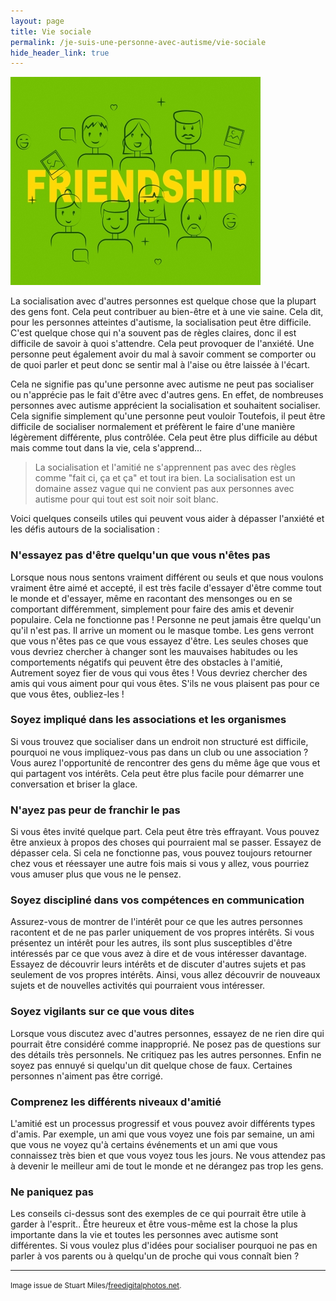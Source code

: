 ```yaml
---
layout: page
title: Vie sociale
permalink: /je-suis-une-personne-avec-autisme/vie-sociale
hide_header_link: true
---
```


<img src="/assets/pages/personal/vie-sociale/ID-100456462.jpg" class="left" alt="ID-100456462" />

La socialisation avec d'autres personnes est quelque
chose que la plupart des gens font. Cela peut contribuer au bien-être et à une vie saine.
Cela dit, pour les personnes atteintes d'autisme, la socialisation peut être difficile.
C'est quelque chose qui n'a souvent pas de règles claires,
donc il est difficile de savoir à quoi s'attendre.
Cela peut provoquer de l'anxiété. Une personne peut également avoir du mal à savoir
comment se comporter ou de quoi parler et peut
donc se sentir mal à l'aise ou être laissée à l'écart.

Cela ne signifie pas qu'une personne avec autisme ne peut pas
socialiser ou n'apprécie pas le fait d'être avec d'autres gens.
En effet, de nombreuses personnes avec autisme apprécient
la socialisation et souhaitent socialiser.
Cela signifie simplement qu'une personne peut vouloir 
Toutefois, il peut être difficile de socialiser normalement et préfèrent le faire
d'une manière légèrement différente, plus contrôlée. Cela 
peut être plus difficile au début mais comme tout dans la vie, cela s'apprend…


<blockquote>
La socialisation et l'amitié ne s'apprennent pas avec des règles comme
"fait ci, ça et ça" et tout ira bien.
La socialisation est un domaine assez vague qui ne convient pas aux personnes avec
autisme pour qui tout est soit noir soit blanc.
</blockquote>


Voici quelques conseils utiles qui peuvent vous aider à dépasser l'anxiété et les défis autours de la socialisation :

### N'essayez pas d'être quelqu'un que vous n'êtes pas
Lorsque nous nous sentons vraiment différent
ou seuls et que nous voulons vraiment être aimé et accepté, il est très
facile d'essayer d'être comme tout le monde et d'essayer, même en racontant
des mensonges ou en se comportant différemment, simplement pour
faire des amis et devenir populaire. Cela ne fonctionne pas&nbsp;! Personne 
ne peut jamais être quelqu'un qu'il n'est pas. Il arrive un moment ou le masque tombe.
Les gens verront que vous n'êtes pas ce que vous
essayez d'être.
Les seules choses que vous devriez chercher à changer sont les
mauvaises habitudes ou les comportements négatifs qui peuvent être des obstacles à l'amitié,
Autrement soyez fier de vous qui vous êtes&nbsp;!
Vous devriez chercher des amis qui vous aiment pour qui vous êtes.
S'ils ne vous plaisent pas pour ce que vous êtes, oubliez-les&nbsp;!

### Soyez impliqué dans les associations et les organismes

Si vous trouvez que socialiser dans un endroit non structuré est difficile, pourquoi ne vous
impliquez-vous pas dans un club ou une association&nbsp;?
Vous aurez l'opportunité de rencontrer des gens du même âge que vous et qui partagent vos intérêts.
Cela peut être plus facile pour démarrer une conversation et briser la glace.

### N'ayez pas peur de franchir le pas

Si vous êtes invité quelque part. Cela peut être très effrayant. Vous pouvez être anxieux à propos
des choses qui pourraient mal se passer. Essayez de dépasser cela. Si cela ne fonctionne pas,
vous pouvez toujours retourner chez vous et réessayer une autre fois mais si vous y allez,
vous pourriez vous amuser plus que vous ne le pensez.

### Soyez discipliné dans vos compétences en communication

Assurez-vous de montrer de l'intérêt pour ce que les autres personnes racontent
et de ne pas parler uniquement de vos propres intérêts.
Si vous présentez un intérêt pour les autres, ils sont plus susceptibles d'être intéressés
par ce que vous avez à dire et de vous intéresser davantage.
Essayez de découvrir leurs intérêts et de discuter d'autres
sujets et pas seulement de vos propres intérêts. Ainsi, vous
allez découvrir de nouveaux sujets et de nouvelles
activités qui pourraient vous intéresser.

### Soyez vigilants sur ce que vous dites

Lorsque vous discutez avec d'autres personnes, essayez de ne rien dire qui pourrait être considéré comme inapproprié.
Ne posez pas de questions sur des détails très personnels.
Ne critiquez pas les autres personnes.
Enfin ne soyez pas ennuyé si quelqu'un dit quelque chose de faux. Certaines personnes n'aiment pas être corrigé.

### Comprenez les différents niveaux d'amitié

L'amitié est un processus progressif et vous pouvez avoir différents types d'amis.
Par exemple, un ami que vous voyez une fois par semaine, un ami que vous ne voyez qu'à certains événements et un ami que vous connaissez très bien et que vous voyez tous les jours.
Ne vous attendez pas à devenir le meilleur ami de tout le monde et ne dérangez pas trop les gens.

### Ne paniquez pas

Les conseils ci-dessus sont des exemples de ce qui pourrait être utile
à garder à l'esprit..
Être heureux et être vous-même est la chose la plus importante dans la vie
et toutes les personnes avec autisme sont différentes.
Si vous voulez plus d'idées pour socialiser pourquoi ne pas en parler à vos parents
ou à quelqu'un de proche qui vous connaît bien&nbsp;?

---
<small>Image issue de Stuart Miles/<a href="http://www.freedigitalphotos.net">freedigitalphotos.net</a>.</small>

